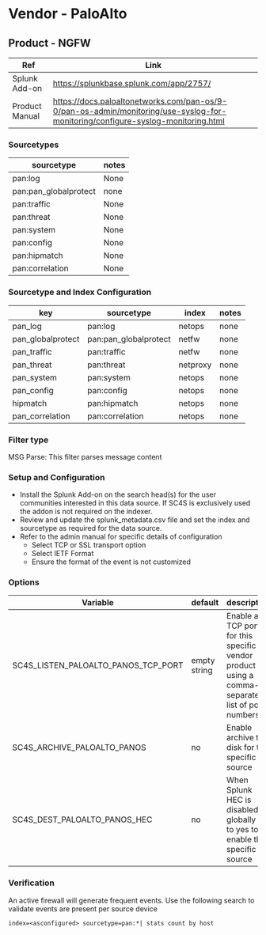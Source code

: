 # Vendor - PaloAlto

## Product - NGFW

| Ref            | Link                                                                                                    |
|----------------|---------------------------------------------------------------------------------------------------------|
| Splunk Add-on  | https://splunkbase.splunk.com/app/2757/                                                                 |
| Product Manual | https://docs.paloaltonetworks.com/pan-os/9-0/pan-os-admin/monitoring/use-syslog-for-monitoring/configure-syslog-monitoring.html                                                         |


### Sourcetypes

| sourcetype     | notes                                                                                                   |
|----------------|---------------------------------------------------------------------------------------------------------|
| pan:log        | None                                                                                                    |
| pan:pan_globalprotect | none |
| pan:traffic    | None                                                                                         |
| pan:threat     | None                                                                                          |
| pan:system     | None                                                                                          |
| pan:config     | None                                                                                          |
| pan:hipmatch   | None                                                                                          |
| pan:correlation | None                                                                                          |

### Sourcetype and Index Configuration

| key            | sourcetype     | index          | notes          |
|----------------|----------------|----------------|----------------|
| pan_log      | pan:log       | netops          | none          |
| pan_globalprotect | pan:pan_globalprotect | netfw | none |
| pan_traffic    | pan:traffic      | netfw          | none          |
| pan_threat    | pan:threat      | netproxy          | none          |
| pan_system    | pan:system      | netops          | none          |
| pan_config    | pan:config      | netops          | none          |
| hipmatch    | pan:hipmatch      | netops          | none          |
| pan_correlation    | pan:correlation      | netops          | none          |

### Filter type

MSG Parse: This filter parses message content

### Setup and Configuration

* Install the Splunk Add-on on the search head(s) for the user communities interested in this data source. If SC4S is exclusively used the addon is not required on the indexer.
* Review and update the splunk_metadata.csv file and set the index and sourcetype as required for the data source.
* Refer to the admin manual for specific details of configuration
    * Select TCP or SSL transport option
    * Select IETF Format
    * Ensure the format of the event is not customized

### Options

| Variable       | default        | description    |
|----------------|----------------|----------------|
| SC4S_LISTEN_PALOALTO_PANOS_TCP_PORT      | empty string      | Enable a TCP port for this specific vendor product using a comma-separated list of port numbers |
| SC4S_ARCHIVE_PALOALTO_PANOS | no | Enable archive to disk for this specific source |
| SC4S_DEST_PALOALTO_PANOS_HEC | no | When Splunk HEC is disabled globally set to yes to enable this specific source | 

### Verification

An active firewall will generate frequent events. Use the following search to validate events are present per source device

```
index=<asconfigured> sourcetype=pan:*| stats count by host
```
